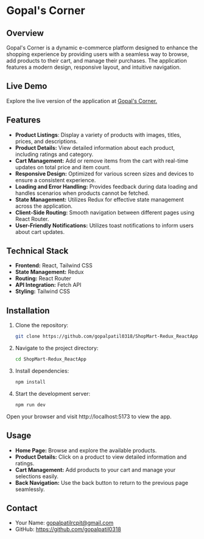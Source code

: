 # Gopal's Corner

## Overview

Gopal's Corner is a dynamic e-commerce platform designed to enhance the shopping experience by providing users with a seamless way to browse, add products to their cart, and manage their purchases. The application features a modern design, responsive layout, and intuitive navigation.

## Live Demo
Explore the live version of the application at [Gopal's Corner.](https://gopals-corner.vercel.app/)

## Features

- **Product Listings**: Display a variety of products with images, titles, prices, and descriptions.
- **Product Details:** View detailed information about each product, including ratings and category.
- **Cart Management:** Add or remove items from the cart with real-time updates on total price and item count.
- **Responsive Design:** Optimized for various screen sizes and devices to ensure a consistent experience.
- **Loading and Error Handling:** Provides feedback during data loading and handles scenarios when products cannot be fetched.
- **State Management:** Utilizes Redux for effective state management across the application.
- **Client-Side Routing:** Smooth navigation between different pages using React Router.
- **User-Friendly Notifications:** Utilizes toast notifications to inform users about cart updates.

## Technical Stack

- **Frontend:** React, Tailwind CSS
- **State Management:** Redux
- **Routing:** React Router
- **API Integration:** Fetch API
- **Styling:** Tailwind CSS


## Installation

1. Clone the repository:
    ```sh
   git clone https://github.com/gopalpatil0318/ShopMart-Redux_ReactApp.git

2. Navigate to the project directory:
    ```sh
    cd ShopMart-Redux_ReactApp

3. Install dependencies:
    ```sh
    npm install
4. Start the development server:
    ```sh
    npm run dev
Open your browser and visit http://localhost:5173 to view the app.


## Usage

- **Home Page:** Browse and explore the available products.
- **Product Details:** Click on a product to view detailed information and ratings.
- **Cart Management:** Add products to your cart and manage your selections easily.
- **Back Navigation:** Use the back button to return to the previous page seamlessly.

## Contact
- Your Name: gopalpatilrcpit@gmail.com
- GitHub: https://github.com/gopalpatil0318